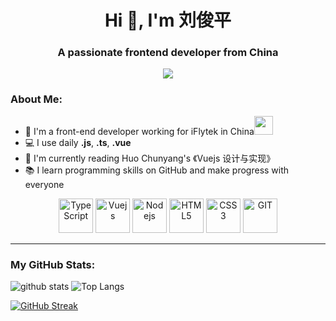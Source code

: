 <h1 align="center">Hi 👋, I'm 刘俊平</h1>
<h3 align="center">A passionate frontend developer from China</h3>

<p align="center">
    <img src="https://camo.githubusercontent.com/992babdffd8c74a1502de375fbdf7e4d54773242/68747470733a2f2f6d656469612e67697068792e636f6d2f6d656469612f53576f536b4e36447854737a71494b4571762f67697068792e676966">
</p>

### About Me:

- 🏦 I'm a front-end developer working for iFlytek in China<img src="https://media.giphy.com/media/WUlplcMpOCEmTGBtBW/giphy.gif" width="30">
- 💻 I use daily **.js**, **.ts**, **.vue**
- 📖 I'm currently reading Huo Chunyang's 《Vuejs 设计与实现》
- 📚 I learn programming skills on GitHub and make progress with everyone

<p align="center">
    <img src="https://www.vectorlogo.zone/logos/typescriptlang/typescriptlang-icon.svg" alt="TypeScript" width="55" height="55"/>
    <img src="https://www.vectorlogo.zone/logos/vuejs/vuejs-icon.svg" alt="Vuejs" width="55" height="55"/>
    <img src="https://www.vectorlogo.zone/logos/nodejs/nodejs-icon.svg" alt="Nodejs" width="55" height="55"/>
    <img src="https://www.vectorlogo.zone/logos/w3_html5/w3_html5-icon.svg" alt="HTML5" width="55" height="55"/>
    <img src="https://www.vectorlogo.zone/logos/w3_css/w3_css-icon.svg" alt="CSS3" width="55" height="55"/>
    <img src="https://www.vectorlogo.zone/logos/git-scm/git-scm-icon.svg" alt="GIT" width="55" height="55"/> 
</p>

---

### My GitHub Stats:

<p >
    <img  src="https://github-readme-stats.vercel.app/api?username=jp-liu&show_icons=true&title_color=ffc857&icon_color=8ac926&text_color=daf7dc&bg_color=151515&hide=issues&count_private=true&include_all_commits=true" title="github stats">
    <img   src="https://github-readme-stats.vercel.app/api/top-langs/?username=jp-liu&layout=compact&text_color=daf7dc&bg_color=151515&hide=css,html" title="Top Langs">
</p>

[![GitHub Streak](https://github-readme-streak-stats.herokuapp.com/?user=jp-liu&theme=dark)](https://git.io/streak-stats)

